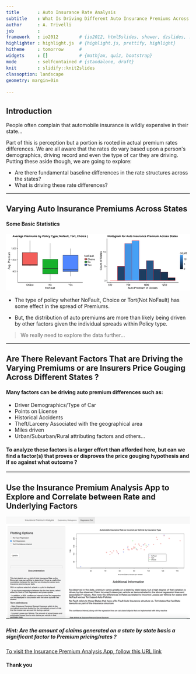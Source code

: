 ```yaml
---
title       : Auto Insurance Rate Analysis
subtitle    : What Is Driving Different Auto Insurance Premiums Across States
author      : A. Trivelli
job         : 
framework   : io2012        # {io2012, html5slides, shower, dzslides, ...}
highlighter : highlight.js  # {highlight.js, prettify, highlight}
hitheme     : tomorrow      # 
widgets     : []            # {mathjax, quiz, bootstrap}
mode        : selfcontained # {standalone, draft}
knit        : slidify::knit2slides
classoption: landscape
geometry: margin=0in

---
```




## Introduction

People often complain that automobile insurance is wildly expensive in their state...

Part of this is perception but a portion is rooted in actual premium rates differences.  We are all aware that the rates do vary based upon a person's demographics, driving record and even the type of car they are driving.  Putting these aside though, we are going to explore:

* Are there fundamental baseline differences in the rate structures across the states?
* What is driving these rate differences?

---

## Varying Auto Insurance Premiums Across States

#### Some Basic Statistics


![plot of chunk unnamed-chunk-1](assets/fig/unnamed-chunk-1-1.png)

* The type of policy whether NoFault, Choice or Tort(Not NoFault) has some effect in the spread of Premiums.



* But, the distribution of auto premiums are more than likely being driven by other factors given the individual spreads within Policy type.

> We really need to explore the data further...


---

## Are There Relevant Factors That are Driving the Varying Premiums or are Insurers Price Gouging Across Different States ?

#### Many factors can be driving auto premium differences such as:

* Driver Demographics/Type of Car
* Points on License
* Historical Accidents
* Theft/Larceny Associated with the geographical area
* Miles driven
* Urban/Suburban/Rural attributing factors and others...

#### To analyze these factors is a larger effort than afforded here, but can we find a factor(s) that proves or disproves the price gouging hypothesis and if so against what outcome ?


---

##  Use the Insurance Premium Analysis App to Explore and Correlate between Rate and Underlying Factors

<img src="./assets/img/InsuranceShinyApp.png" title="plot of chunk unnamed-chunk-2" alt="plot of chunk unnamed-chunk-2" width="600" />

##### Hint: Are the amount of claims generated on a state by state basis a significant factor to Premium pricing/rates ?

[To visit the Insurance Premium Analysis App, follow this URL link]( https://trivea.shinyapps.io/InsuranceShiny/ "Data Products")

#### Thank you
